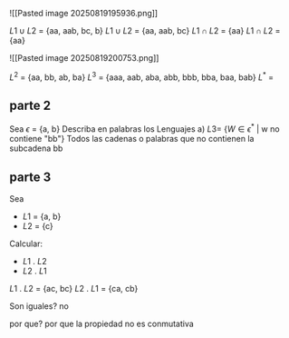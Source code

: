 ![[Pasted image 20250819195936.png]]

$L1 \cup L2$ = {aa, aab, bc, b}
$L1 \cup L2$ = {aa, aab, bc}
$L1 \cap L2$ = {aa}
$L1 \cap L2$ = {aa}

![[Pasted image 20250819200753.png]]

$L^2$ = {aa, bb, ab, ba}
$L^3$ = {aaa, aab, aba, abb, bbb, bba, baa, bab}
$L^*$ = 

## parte 2
Sea $\epsilon$ = {a, b}
Describa en palabras los Lenguajes
a) $L3 =$ {$W \in \epsilon^*$ | w no contiene "bb"}
Todos las cadenas o palabras que no contienen la subcadena bb

## parte 3
Sea 
- $L1$ = {a, b}
- $L2$ = {c}

Calcular:
- $L1$ . $L2$
- $L2$ . $L1$

$L1$ . $L2$ = {ac, bc}
$L2$ . $L1$ = {ca, cb}

Son iguales?
no

por que?
por que la propiedad no es conmutativa